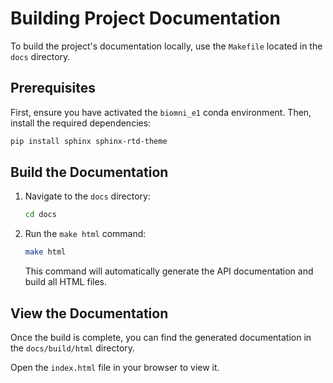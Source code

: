 
# Building Project Documentation

To build the project's documentation locally, use the `Makefile` located in the `docs` directory.

## Prerequisites

First, ensure you have activated the `biomni_e1` conda environment. Then, install the required dependencies:

```bash
pip install sphinx sphinx-rtd-theme
```


## Build the Documentation

1.  Navigate to the `docs` directory:

    ```bash
    cd docs
    ```

2.  Run the `make html` command:

    ```bash
    make html
    ```

    This command will automatically generate the API documentation and build all HTML files.


## View the Documentation

Once the build is complete, you can find the generated documentation in the `docs/build/html` directory.

Open the `index.html` file in your browser to view it.